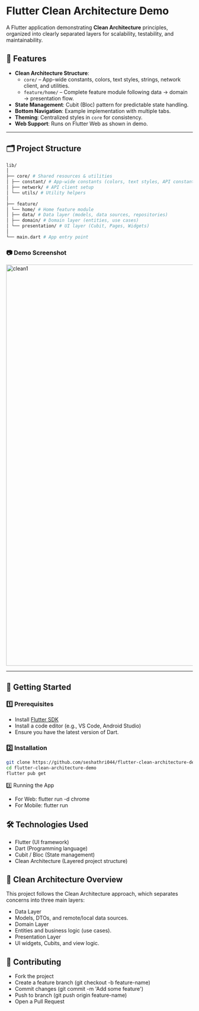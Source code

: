 # Flutter Clean Architecture Demo

A Flutter application demonstrating **Clean Architecture** principles, organized into clearly separated layers for scalability, testability, and maintainability.

## 📌 Features
- **Clean Architecture Structure**:
  - `core/` – App-wide constants, colors, text styles, strings, network client, and utilities.
  - `feature/home/` – Complete feature module following data → domain → presentation flow.
- **State Management**: Cubit (Bloc) pattern for predictable state handling.
- **Bottom Navigation**: Example implementation with multiple tabs.
- **Theming**: Centralized styles in `core` for consistency.
- **Web Support**: Runs on Flutter Web as shown in demo.

---

## 🗂 Project Structure
```bash
lib/
│
├── core/ # Shared resources & utilities
│ ├── constant/ # App-wide constants (colors, text styles, API constants)
│ ├── network/ # API client setup
│ └── utils/ # Utility helpers
│
├── feature/
│ └── home/ # Home feature module
│ ├── data/ # Data layer (models, data sources, repositories)
│ ├── domain/ # Domain layer (entities, use cases)
│ └── presentation/ # UI layer (Cubit, Pages, Widgets)
│
└── main.dart # App entry point
```

### 📷 Demo Screenshot
<img width="1920" height="1080" alt="clean1" src="https://github.com/user-attachments/assets/0f5f46ae-1947-405e-bdd8-3a0508070233" />

---

## 🚀 Getting Started

### 1️⃣ Prerequisites
- Install [Flutter SDK](https://flutter.dev/docs/get-started/install)
- Install a code editor (e.g., VS Code, Android Studio)
- Ensure you have the latest version of Dart.

### 2️⃣ Installation
```bash
git clone https://github.com/seshathri044/flutter-clean-architecture-demo.git
cd flutter-clean-architecture-demo
flutter pub get
```
3️⃣ Running the App
- For Web:
flutter run -d chrome
- For Mobile:
flutter run

## 🛠 Technologies Used
- Flutter (UI framework)
- Dart (Programming language)
- Cubit / Bloc (State management)
- Clean Architecture (Layered project structure)

## 📖 Clean Architecture Overview
This project follows the Clean Architecture approach, which separates concerns into three main layers:
- Data Layer
- Models, DTOs, and remote/local data sources.
- Domain Layer
- Entities and business logic (use cases).
- Presentation Layer
- UI widgets, Cubits, and view logic.

## 🤝 Contributing
- Fork the project
- Create a feature branch (git checkout -b feature-name)
- Commit changes (git commit -m 'Add some feature')
- Push to branch (git push origin feature-name)
- Open a Pull Request
